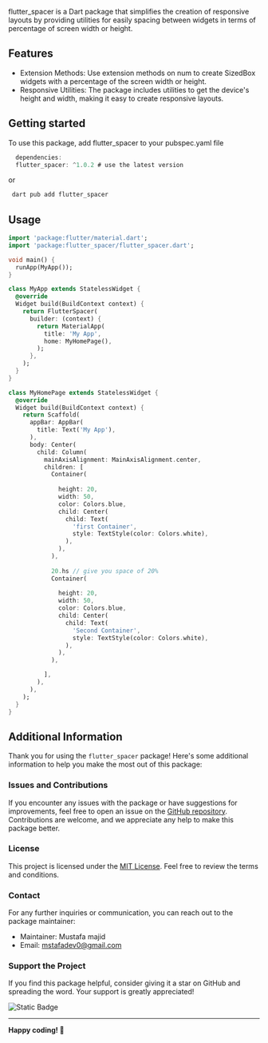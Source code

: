 flutter_spacer is a Dart package that simplifies the creation of responsive layouts by providing utilities for easily spacing between widgets in terms of percentage of screen width or height.


## Features

- Extension Methods: Use extension methods on num to create SizedBox widgets with a percentage of the screen width or height.
- Responsive Utilities: The package includes utilities to get the device's height and width, making it easy to create responsive layouts.

## Getting started

To use this package, add flutter_spacer to your pubspec.yaml file

```dart
  dependencies:
  flutter_spacer: ^1.0.2 # use the latest version
```
or
```dart
 dart pub add flutter_spacer
```



## Usage

```dart
import 'package:flutter/material.dart';
import 'package:flutter_spacer/flutter_spacer.dart';

void main() {
  runApp(MyApp());
}

class MyApp extends StatelessWidget {
  @override
  Widget build(BuildContext context) {
    return FlutterSpacer(
      builder: (context) {
        return MaterialApp(
          title: 'My App',
          home: MyHomePage(),
        );
      },
    );
  }
}

class MyHomePage extends StatelessWidget {
  @override
  Widget build(BuildContext context) {
    return Scaffold(
      appBar: AppBar(
        title: Text('My App'),
      ),
      body: Center(
        child: Column(
          mainAxisAlignment: MainAxisAlignment.center,
          children: [
            Container(
          
              height: 20,
              width: 50,
              color: Colors.blue,
              child: Center(
                child: Text(
                  'first Container',
                  style: TextStyle(color: Colors.white),
                ),
              ),
            ),
            
            20.hs // give you space of 20%
            Container(
          
              height: 20,
              width: 50,
              color: Colors.blue,
              child: Center(
                child: Text(
                  'Second Container',
                  style: TextStyle(color: Colors.white),
                ),
              ),
            ),

          ],
        ),
      ),
    );
  }
}

```
## Additional Information

Thank you for using the `flutter_spacer` package! Here's some additional information to help you make the most out of this package:


### Issues and Contributions

If you encounter any issues with the package or have suggestions for improvements, feel free to open an issue on the [GitHub repository](https://github.com/mstafamajid/Spacer). Contributions are welcome, and we appreciate any help to make this package better.


### License

This project is licensed under the [MIT License](LICENSE). Feel free to review the terms and conditions.

### Contact

For any further inquiries or communication, you can reach out to the package maintainer:

- Maintainer: Mustafa majid
- Email: mstafadev0@gmail.com

### Support the Project

If you find this package helpful, consider giving it a star on GitHub and spreading the word. Your support is greatly appreciated!

![Static Badge](https://img.shields.io/badge/flutter_spacer-blue?style=flat-square&link=https%3A%2F%2Fgithub.com%2Fmstafamajid%2FSpacer&link=https%3A%2F%2Fgithub.com%2Fmstafamajid%2FSpacer)


---

**Happy coding! 🚀**

